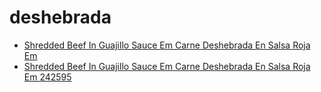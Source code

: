 # deshebrada

 * [Shredded Beef In Guajillo Sauce Em Carne Deshebrada En Salsa Roja Em](../../index/s/shredded-beef-in-guajillo-sauce-em-carne-deshebrada-en-salsa-roja-em-242595.json)
 * [Shredded Beef In Guajillo Sauce Em Carne Deshebrada En Salsa Roja Em 242595](../../index/s/shredded-beef-in-guajillo-sauce-em-carne-deshebrada-en-salsa-roja-em-242595.json)
